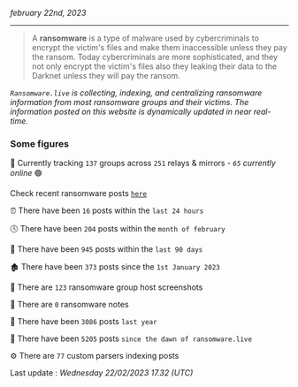 _february 22nd, 2023_

---

> A **ransomware** is a type of malware used by cybercriminals to encrypt the victim's files and make them inaccessible unless they pay the ransom. Today cybercriminals are more sophisticated, and they not only encrypt the victim's files also they leaking their data to the Darknet unless they will pay the ransom.


_`Ransomware.live` is collecting, indexing, and centralizing ransomware information from most ransomware groups and their victims. The information posted on this website is dynamically updated in near real-time._

### Some figures 

🔎 Currently tracking `137` groups across `251` relays & mirrors - _`65` currently online_ 🟢

Check recent ransomware posts [`here`](recentposts.md)


⏰ There have been `16` posts within the `last 24 hours`

🕓 There have been `204` posts within the `month of february`

📅 There have been `945` posts within the `last 90 days`

🏚 There have been `373` posts since the `1st January 2023`

📸 There are `123` ransomware group host screenshots

📝 There are `0` ransomware notes

🚀 There have been `3086` posts `last year`

🐣 There have been `5205` posts `since the dawn of ransomware.live`

⚙️ There are `77` custom parsers indexing posts



Last update : _Wednesday 22/02/2023 17.32 (UTC)_

